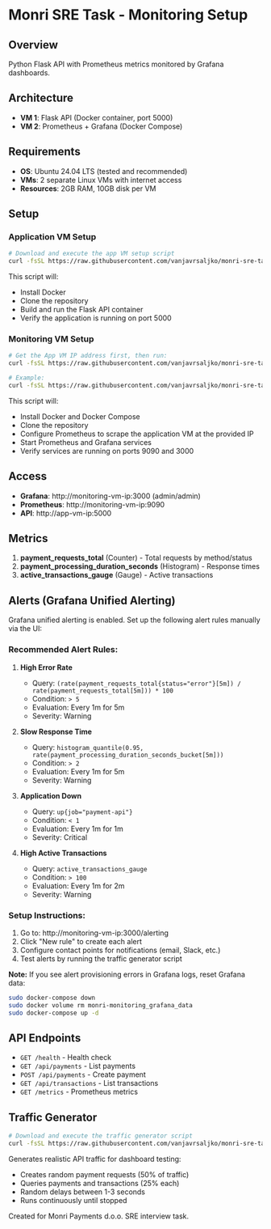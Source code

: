 # Monri SRE Task - Monitoring Setup

## Overview

Python Flask API with Prometheus metrics monitored by Grafana dashboards.

## Architecture

- **VM 1**: Flask API (Docker container, port 5000)
- **VM 2**: Prometheus + Grafana (Docker Compose)

## Requirements

- **OS**: Ubuntu 24.04 LTS (tested and recommended)
- **VMs**: 2 separate Linux VMs with internet access
- **Resources**: 2GB RAM, 10GB disk per VM

## Setup

### Application VM Setup

```bash
# Download and execute the app VM setup script
curl -fsSL https://raw.githubusercontent.com/vanjavrsaljko/monri-sre-task/main/scripts/setup-app-vm.sh | bash
```

This script will:
- Install Docker
- Clone the repository
- Build and run the Flask API container
- Verify the application is running on port 5000

### Monitoring VM Setup

```bash
# Get the App VM IP address first, then run:
curl -fsSL https://raw.githubusercontent.com/vanjavrsaljko/monri-sre-task/main/scripts/setup-monitoring-vm.sh | bash -s <APP_VM_IP>

# Example:
curl -fsSL https://raw.githubusercontent.com/vanjavrsaljko/monri-sre-task/main/scripts/setup-monitoring-vm.sh | bash -s 10.0.1.100
```

This script will:
- Install Docker and Docker Compose
- Clone the repository
- Configure Prometheus to scrape the application VM at the provided IP
- Start Prometheus and Grafana services
- Verify services are running on ports 9090 and 3000

## Access

- **Grafana**: http://monitoring-vm-ip:3000 (admin/admin)
- **Prometheus**: http://monitoring-vm-ip:9090
- **API**: http://app-vm-ip:5000

## Metrics

1. **payment_requests_total** (Counter) - Total requests by method/status
2. **payment_processing_duration_seconds** (Histogram) - Response times
3. **active_transactions_gauge** (Gauge) - Active transactions

## Alerts (Grafana Unified Alerting)

Grafana unified alerting is enabled. Set up the following alert rules manually via the UI:

### Recommended Alert Rules:

1. **High Error Rate**
   - Query: `(rate(payment_requests_total{status="error"}[5m]) / rate(payment_requests_total[5m])) * 100`
   - Condition: `> 5`
   - Evaluation: Every 1m for 5m
   - Severity: Warning

2. **Slow Response Time**
   - Query: `histogram_quantile(0.95, rate(payment_processing_duration_seconds_bucket[5m]))`
   - Condition: `> 2`
   - Evaluation: Every 1m for 5m
   - Severity: Warning

3. **Application Down**
   - Query: `up{job="payment-api"}`
   - Condition: `< 1`
   - Evaluation: Every 1m for 1m
   - Severity: Critical

4. **High Active Transactions**
   - Query: `active_transactions_gauge`
   - Condition: `> 100`
   - Evaluation: Every 1m for 2m
   - Severity: Warning

### Setup Instructions:
1. Go to: http://monitoring-vm-ip:3000/alerting
2. Click "New rule" to create each alert
3. Configure contact points for notifications (email, Slack, etc.)
4. Test alerts by running the traffic generator script

**Note:** If you see alert provisioning errors in Grafana logs, reset Grafana data:
```bash
sudo docker-compose down
sudo docker volume rm monri-monitoring_grafana_data
sudo docker-compose up -d
```

## API Endpoints

- `GET /health` - Health check
- `GET /api/payments` - List payments
- `POST /api/payments` - Create payment
- `GET /api/transactions` - List transactions
- `GET /metrics` - Prometheus metrics

## Traffic Generator

```bash
# Download and execute the traffic generator script
curl -fsSL https://raw.githubusercontent.com/vanjavrsaljko/monri-sre-task/main/scripts/generate-traffic.sh | bash
```

Generates realistic API traffic for dashboard testing:
- Creates random payment requests (50% of traffic)
- Queries payments and transactions (25% each)
- Random delays between 1-3 seconds
- Runs continuously until stopped

Created for Monri Payments d.o.o. SRE interview task.
